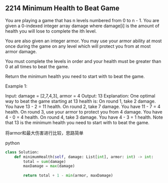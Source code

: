 ## 2214 Minimum Health to Beat Game

You are playing a game that has n levels numbered from 0 to n - 1. You are given a 0-indexed integer array damage where damage[i] is the amount of health you will lose to complete the ith level.

You are also given an integer armor. You may use your armor ability at most once during the game on any level which will protect you from at most armor damage.

You must complete the levels in order and your health must be greater than 0 at all times to beat the game.

Return the minimum health you need to start with to beat the game.

Example 1:

Input: damage = [2,7,4,3], armor = 4
Output: 13
Explanation: One optimal way to beat the game starting at 13 health is:
On round 1, take 2 damage. You have 13 - 2 = 11 health.
On round 2, take 7 damage. You have 11 - 7 = 4 health.
On round 3, use your armor to protect you from 4 damage. You have 4 - 0 = 4 health.
On round 4, take 3 damage. You have 4 - 3 = 1 health.
Note that 13 is the minimum health you need to start with to beat the game.

将armor和最大伤害进行比较，思路简单

python
```python
class Solution:
    def minimumHealth(self, damage: List[int], armor: int) -> int:
        total = sum(damage)
        maxDamage = max(damage)
        
        return total + 1 - min(armor, maxDamage)

```

